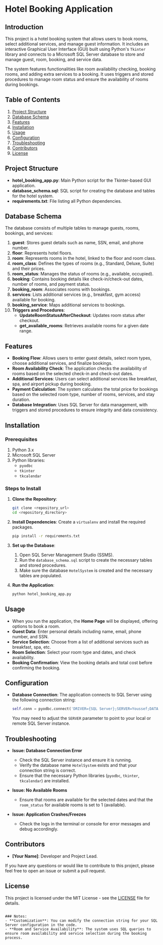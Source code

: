 # Hotel Booking Application

## Introduction

This project is a hotel booking system that allows users to book rooms, select additional services, and manage guest information. It includes an interactive Graphical User Interface (GUI) built using Python's `Tkinter` library and connects to a Microsoft SQL Server database to store and manage guest, room, booking, and service data.

The system features functionalities like room availability checking, booking rooms, and adding extra services to a booking. It uses triggers and stored procedures to manage room status and ensure the availability of rooms during bookings.

## Table of Contents

1. [Project Structure](#project-structure)
2. [Database Schema](#database-schema)
3. [Features](#features)
4. [Installation](#installation)
5. [Usage](#usage)
6. [Configuration](#configuration)
7. [Troubleshooting](#troubleshooting)
8. [Contributors](#contributors)
9. [License](#license)

## Project Structure

- **hotel_booking_app.py**: Main Python script for the Tkinter-based GUI application.
- **database_schema.sql**: SQL script for creating the database and tables for the hotel system.
- **requirements.txt**: File listing all Python dependencies.

## Database Schema

The database consists of multiple tables to manage guests, rooms, bookings, and services:

1. **guest**: Stores guest details such as name, SSN, email, and phone number.
2. **floor**: Represents hotel floors.
3. **room**: Represents rooms in the hotel, linked to the floor and room class.
4. **room_class**: Defines the types of rooms (e.g., Standard, Deluxe, Suite) and their prices.
5. **room_status**: Manages the status of rooms (e.g., available, occupied).
6. **booking**: Contains booking details like check-in/check-out dates, number of rooms, and payment status.
7. **booking_room**: Associates rooms with bookings.
8. **services**: Lists additional services (e.g., breakfast, gym access) available for booking.
9. **booking_service**: Maps additional services to bookings.
10. **Triggers and Procedures**:
    - **UpdateRoomStatusAfterCheckout**: Updates room status after checkout.
    - **get_available_rooms**: Retrieves available rooms for a given date range.

## Features

- **Booking Flow**: Allows users to enter guest details, select room types, choose additional services, and finalize bookings.
- **Room Availability Check**: The application checks the availability of rooms based on the selected check-in and check-out dates.
- **Additional Services**: Users can select additional services like breakfast, spa, and airport pickup during booking.
- **Payment Calculation**: The system calculates the total price for bookings based on the selected room type, number of rooms, services, and stay duration.
- **Database Integration**: Uses SQL Server for data management, with triggers and stored procedures to ensure integrity and data consistency.

## Installation

### Prerequisites

1. Python 3.x
2. Microsoft SQL Server
3. Python libraries:
   - `pyodbc`
   - `tkinter`
   - `tkcalendar`

### Steps to Install

1. **Clone the Repository**:
   ```bash
   git clone <repository_url>
   cd <repository_directory>
   ```

2. **Install Dependencies**:
   Create a `virtualenv` and install the required packages.
   ```bash
   pip install -r requirements.txt
   ```

3. **Set up the Database**:
   1. Open SQL Server Management Studio (SSMS).
   2. Run the `database_schema.sql` script to create the necessary tables and stored procedures.
   3. Make sure the database `HotelSystem` is created and the necessary tables are populated.

4. **Run the Application**:
   ```bash
   python hotel_booking_app.py
   ```

## Usage

- When you run the application, the **Home Page** will be displayed, offering options to book a room.
- **Guest Data**: Enter personal details including name, email, phone number, and SSN.
- **Service Selection**: Choose from a list of additional services such as breakfast, spa, etc.
- **Room Selection**: Select your room type and dates, and check availability.
- **Booking Confirmation**: View the booking details and total cost before confirming the booking.

## Configuration

- **Database Connection**: The application connects to SQL Server using the following connection string:
  ```python
  self.conn = pyodbc.connect('DRIVER={SQL Server};SERVER=Youssef;DATABASE=HotelSystem;')
  ```
  You may need to adjust the `SERVER` parameter to point to your local or remote SQL Server instance.

## Troubleshooting

- **Issue: Database Connection Error**
  - Check the SQL Server instance and ensure it is running.
  - Verify the database name `HotelSystem` exists and that your connection string is correct.
  - Ensure that the necessary Python libraries (`pyodbc`, `tkinter`, `tkcalendar`) are installed.

- **Issue: No Available Rooms**
  - Ensure that rooms are available for the selected dates and that the `room_status` for available rooms is set to 1 (available).

- **Issue: Application Crashes/Freezes**
  - Check the logs in the terminal or console for error messages and debug accordingly.

## Contributors

- **[Your Name]**: Developer and Project Lead.

If you have any questions or would like to contribute to this project, please feel free to open an issue or submit a pull request.

## License

This project is licensed under the MIT License - see the [LICENSE](LICENSE) file for details.
```

### Notes:
- **Customization**: You can modify the connection string for your SQL Server configuration in the code.
- **Room and Service Availability**: The system uses SQL queries to ensure room availability and service selection during the booking process.
